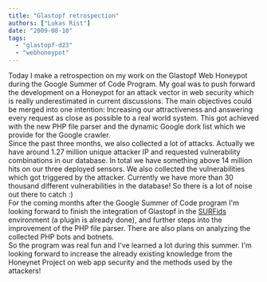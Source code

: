 ```yaml
---
title: "Glastopf retrospection"
authors: ["Lukas Rist"]
date: "2009-08-10"
tags: 
  - "glastopf-d23"
  - "webhoneypot"
---
```


Today I make a retrospection on my work on the Glastopf Web Honeypot during the Google Summer of Code Program. My goal was to push forward the development on a Honeypot for an attack vector in web security which is really underestimated in current discussions. The main objectives could be merged into one intention: Increasing our attractiveness and answering every request as close as possible to a real world system. This got achieved with the new PHP file parser and the dynamic Google dork list which we provide for the Google crawler.  
Since the past three months, we also collected a lot of attacks. Actually we have around 1.27 million unique attacker IP and requested vulnerability combinations in our database. In total we have something above 14 million hits on our three deployed sensors. We also collected the vulnerabilities which got triggered by the attacker. Currently we have more than 30 thousand different vulnerabilities in the database! So there is a lot of noise out there to catch :)  
For the coming months after the Google Summer of Code program I'm looking forward to finish the integration of Glastopf in the [SURFids](http://ids.surfnet.nl/) environment (a plugin is already done), and further steps into the improvement of the PHP file parser. There are also plans on analyzing the collected PHP bots and botnets.  
So the program was real fun and I've learned a lot during this summer. I'm looking forward to increase the already existing knowledge from the Honeynet Project on web app security and the methods used by the attackers!
